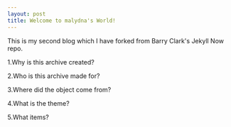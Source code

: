 ```yaml
---
layout: post
title: Welcome to malydna's World!
---
```


This is my second blog which I have forked from Barry Clark's Jekyll Now repo.

1.Why is this archive created?

2.Who is this archive made for?

3.Where did the object come from?

4.What is the theme?

5.What items?